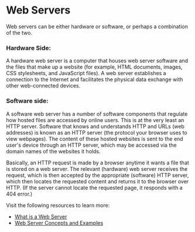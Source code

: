 # Web Servers

Web servers can be either hardware or software, or perhaps a combination of the two. 

### Hardware Side:

A hardware web server is a computer that houses web server software and the files that make up a website (for example, HTML documents, images, CSS stylesheets, and JavaScript files). A web server establishes a connection to the Internet and facilitates the physical data exchange with other web-connected devices.

### Software side:

A software web server has a number of software components that regulate how hosted files are accessed by online users. This is at the very least an HTTP server. Software that knows and understands HTTP and URLs (web addresses) is known as an HTTP server (the protocol your browser uses to view webpages). The content of these hosted websites is sent to the end user's device through an HTTP server, which may be accessed via the domain names of the websites it holds.
 
Basically, an HTTP request is made by a browser anytime it wants a file that is stored on a web server. The relevant (hardware) web server receives the request, which is then accepted by the appropriate (software) HTTP server, which then locates the requested content and returns it to the browser over HTTP. (If the server cannot locate the requested page, it responds with a 404 error.)

Visit the following resources to learn more:

- [What is a Web Server ](https://developer.mozilla.org/en-US/docs/Learn/Common_questions/What_is_a_web_server)
- [Web Server Concepts and Examples](https://youtu.be/9J1nJOivdyw)
